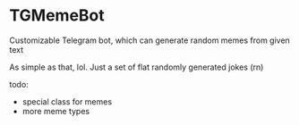 # TGMemeBot
Customizable Telegram bot, which can generate random memes from given text

As simple as that, lol. Just a set of flat randomly generated jokes (rn)

todo:
* special class for memes
* more meme types
